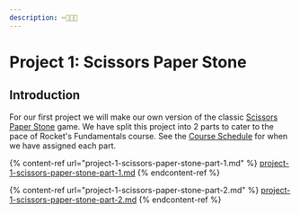```yaml
---
description: ✂️📃💎😜
---
```


# Project 1: Scissors Paper Stone

## Introduction

For our first project we will make our own version of the classic [Scissors Paper Stone](https://en.wikipedia.org/wiki/Rock_paper_scissors) game. We have split this project into 2 parts to cater to the pace of Rocket's Fundamentals course. See the [Course Schedule](../../course-logistics/schedule-and-pairings/) for when we have assigned each part.

{% content-ref url="project-1-scissors-paper-stone-part-1.md" %}
[project-1-scissors-paper-stone-part-1.md](project-1-scissors-paper-stone-part-1.md)
{% endcontent-ref %}

{% content-ref url="project-1-scissors-paper-stone-part-2.md" %}
[project-1-scissors-paper-stone-part-2.md](project-1-scissors-paper-stone-part-2.md)
{% endcontent-ref %}
